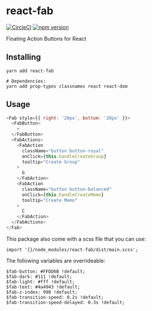 # react-fab

[![CircleCI](https://circleci.com/gh/nerp-tech/react-fab/tree/master.svg?style=svg)](https://circleci.com/gh/nerp-tech/react-fab/tree/master) [![npm version](https://badge.fury.io/js/react-fab.svg)](https://badge.fury.io/js/react-fab)

Floating Action Buttons for React

## Installing

```
yarn add react-fab

# Dependencies:
yarn add prop-types classnames react react-dom
```

## Usage

```js
<Fab style={{ right: '20px', bottom: '20px' }}>
  <FabButton>
    +
  </FabButton>
  <FabActions>
    <FabAction
      className="button button-royal"
      onClick={this.handleCreateGroup}
      tooltip="Create Group"
    >
      G
    </FabAction>
    <FabAction
      className="button button-balanced"
      onClick={this.handleCreateMemo}
      tooltip="Create Memo"
    >
      C
    </FabAction>
  </FabActions>
</Fab>
```

This package also come with a scss file that you can use:

```
import '{}/node_modules/react-fab/dist/main.scss';
```

The following variables are overrideable:

```
$fab-button: #FFDD6B !default;
$fab-dark: #111 !default;
$fab-light: #fff !default;
$fab-text: #4a4943 !default;
$fab-z-index: 998 !default;
$fab-transition-speed: 0.2s !default;
$fab-transition-speed-delayed: 0.3s !default;
```

